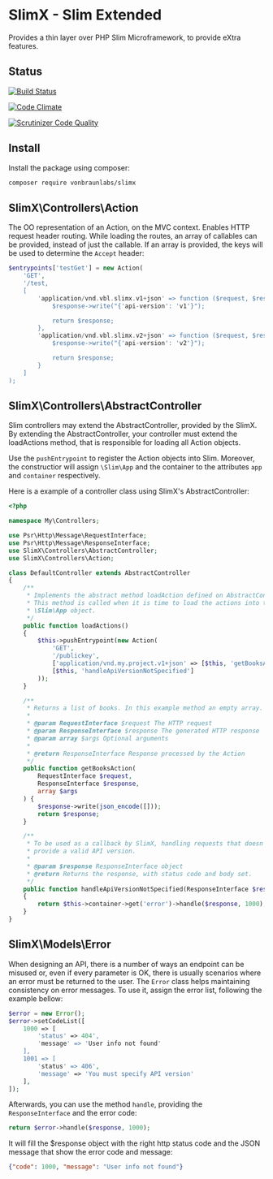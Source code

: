 # SlimX - Slim Extended

Provides a thin layer over PHP Slim Microframework, to provide eXtra features.

## Status

[![Build Status](https://travis-ci.org/vonbraunlabs/slimx.png)](https://travis-ci.org/vonbraunlabs/slimx)

[![Code Climate](https://codeclimate.com/github/vonbraunlabs/slimx.png)](https://codeclimate.com/github/vonbraunlabs/slimx)

[![Scrutinizer Code Quality](https://scrutinizer-ci.com/g/vonbraunlabs/slimx/badges/quality-score.png?b=master)](https://scrutinizer-ci.com/g/vonbraunlabs/slimx/?branch=master)

## Install

Install the package using composer:

```bash
composer require vonbraunlabs/slimx
```

## SlimX\Controllers\Action

The OO representation of an Action, on the MVC context. Enables HTTP request
header routing. While loading the routes, an array of callables can be provided,
instead of just the callable. If an array is provided, the keys will be used to
determine the `Accept` header:

```php
$entrypoints['testGet'] = new Action(
    'GET',
    '/test,
    [
        'application/vnd.vbl.slimx.v1+json' => function ($request, $response, $args) {
            $response->write("{'api-version': 'v1'}");

            return $response;
        },
        'application/vnd.vbl.slimx.v2+json' => function ($request, $response, $args) {
            $response->write("{'api-version': 'v2'}");

            return $response;
        }
    ]
);
```

## SlimX\Controllers\AbstractController

Slim controllers may extend the AbstractController, provided by the SlimX. By
extending the AbstractController, your controller must extend the loadActions
method, that is responsible for loading all Action objects.

Use the `pushEntrypoint` to register the Action objects into Slim. Moreover, the
constructior will assign `\Slim\App` and the container to the attributes `app`
and `container` respectively.

Here is a example of a controller class using SlimX's AbstractController:

```php
<?php

namespace My\Controllers;

use Psr\Http\Message\RequestInterface;
use Psr\Http\Message\ResponseInterface;
use SlimX\Controllers\AbstractController;
use SlimX\Controllers\Action;

class DefaultController extends AbstractController
{
    /**
     * Implements the abstract method loadAction defined on AbstractController.
     * This method is called when it is time to load the actions into the
     * \Slim\App object.
     */
    public function loadActions()
    {
        $this->pushEntrypoint(new Action(
            'GET',
            '/publickey',
            ['application/vnd.my.project.v1+json' => [$this, 'getBooksAction']],
            [$this, 'handleApiVersionNotSpecified']
        ));
    }

    /**
     * Returns a list of books. In this example method an empty array.
     *
     * @param RequestInterface $request The HTTP request
     * @param ResponseInterface $response The generated HTTP response
     * @param array $args Optional arguments
     *
     * @return ResponseInterface Response processed by the Action
     */
    public function getBooksAction(
        RequestInterface $request,
        ResponseInterface $response,
        array $args
    ) {
        $response->write(json_encode([]));
        return $response;
    }

    /**
     * To be used as a callback by SlimX, handling requests that doesn't
     * provide a valid API version.
     *
     * @param $response ResponseInterface object
     * @return Returns the response, with status code and body set.
     */
    public function handleApiVersionNotSpecified(ResponseInterface $response)
    {
        return $this->container->get('error')->handle($response, 1000);
    }
}
```

## SlimX\Models\Error

When designing an API, there is a number of ways an endpoint can be misused or,
even if every parameter is OK, there is usually scenarios where an error must be
returned to the user. The `Error` class helps maintaining consistency on error
messages. To use it, assign the error list, following the example bellow:

```php
$error = new Error();
$error->setCodeList([
    1000 => [
        'status' => 404',
        'message' => 'User info not found'
    ],
    1001 => [
        'status' => 406',
        'message' => 'You must specify API version'
    ],
]);
```

Afterwards, you can use the method `handle`, providing the
`ResponseInterface` and the error code:

```php
return $error->handle($response, 1000);
```

It will fill the $response object with the right http status code and the JSON
message that show the error code and message:

```json
{"code": 1000, "message": "User info not found"}
``` 
